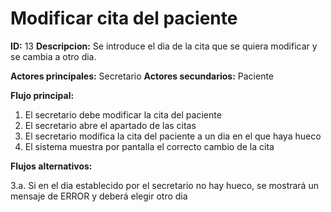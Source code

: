 # Modificar cita del paciente

**ID:** 13 **Descripcion:** Se introduce el dia de la cita que se quiera modificar y se cambia a otro dia.

**Actores principales:** Secretario **Actores secundarios:** Paciente

**Flujo principal:**
1. El secretario debe modificar la cita del paciente
2. El secretario abre el apartado de las citas 
3. El secretario modifica la cita del paciente a un dia en el que haya hueco
4. El sistema muestra por pantalla el correcto cambio de la cita

**Flujos alternativos:**

3.a. Si en el dia establecido por el secretario no hay hueco, se mostrará un mensaje de ERROR y deberá elegir otro dia
